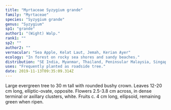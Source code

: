 ```yaml
---
title: "Myrtaceae Syzygium grande"
family: "Myrtaceae"
species: "Syzygium grande"
genus: "Syzygium"
sp1: "grande"
author1: "(Wight) Walp."
rank1: ""
sp2: ""
author2: ""
vernacular: "Sea Apple, Kelat Laut, Jemah, Kerian Ayer"
ecology: "In forest on rocky sea shores and sandy beaches."
distribution: "SE India, Myanmar, Thailand, Peninsular Malaysia, Singapore and Borneo."
uses: "Frequently planted as roadside tree."
date: 2019-11-13T09:35:09.314Z
---
```

Large evergreen tree to 30 m tall with rounded bushy crown. Leaves 12-20 cm long, elliptic-ovate, opposite. Flowers 2.5-3.8 cm across, in dense terminal or axillary clusters, white. Fruits c. 4 cm long, ellipsoid, remaining green when ripen.